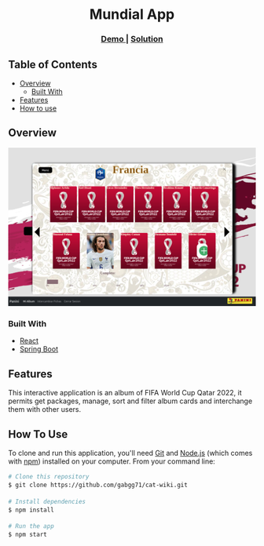 <h1 align="center">Mundial App</h1>


<div align="center">
  <h3>
    <a href="https://mundial-app-gold.vercel.app/">
      Demo
    </a>
    <span> | </span>
    <a href="https://github.com/gabgg71/MundialApp">
      Solution
    </a>
  </h3>
</div>

<!-- TABLE OF CONTENTS -->

## Table of Contents

- [Overview](#overview)
  - [Built With](#built-with)
- [Features](#features)
- [How to use](#how-to-use)


<!-- OVERVIEW -->

## Overview


![screenshot](https://github.com/gabgg71/MundialApp/blob/master/public/album.png?raw=true)



### Built With

<!-- This section should list any major frameworks that you built your project using. Here are a few examples.-->

- [React](https://reactjs.org/)
- [Spring Boot](https://spring.io/projects/spring-boot)

## Features

<!-- List the features of your application or follow the template. Don't share the figma file here :) -->

This interactive application is an album of FIFA World Cup Qatar 2022, it permits get packages, manage, sort and filter album cards and interchange them with other users.

## How To Use

<!-- Example: -->

To clone and run this application, you'll need [Git](https://git-scm.com) and [Node.js](https://nodejs.org/en/download/) (which comes with [npm](http://npmjs.com)) installed on your computer. From your command line:

```bash
# Clone this repository
$ git clone https://github.com/gabgg71/cat-wiki.git

# Install dependencies
$ npm install

# Run the app
$ npm start
```